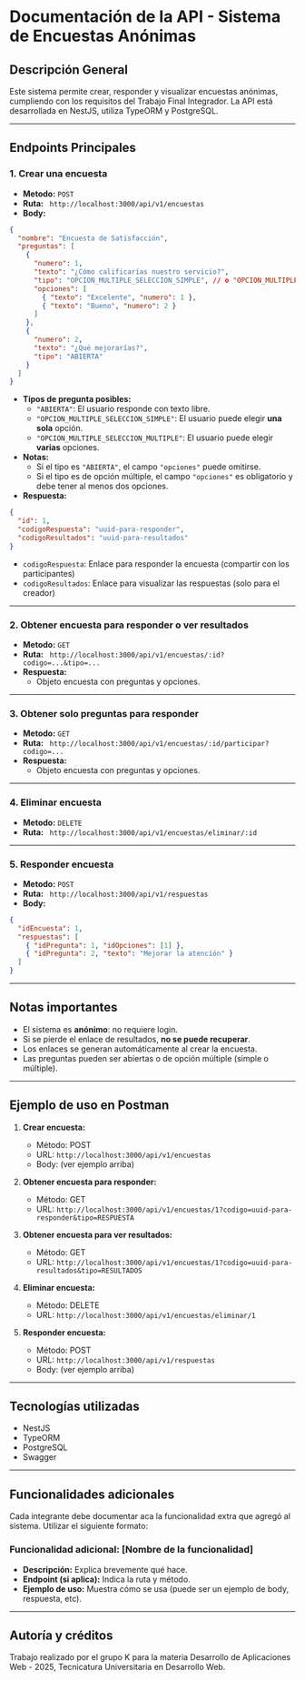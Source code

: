 # Documentación de la API - Sistema de Encuestas Anónimas

## Descripción General

Este sistema permite crear, responder y visualizar encuestas anónimas, cumpliendo con los requisitos del Trabajo Final Integrador. La API está desarrollada en NestJS, utiliza TypeORM y PostgreSQL.

---

## Endpoints Principales

### 1. Crear una encuesta

- **Metodo:**  `POST`
- **Ruta:** ` http://localhost:3000/api/v1/encuestas`
- **Body:**
```json
{
  "nombre": "Encuesta de Satisfacción",
  "preguntas": [
    {
      "numero": 1,
      "texto": "¿Cómo calificarías nuestro servicio?",
      "tipo": "OPCION_MULTIPLE_SELECCION_SIMPLE", // o "OPCION_MULTIPLE_SELECCION_MULTIPLE" o "ABIERTA"
      "opciones": [
        { "texto": "Excelente", "numero": 1 },
        { "texto": "Bueno", "numero": 2 }
      ]
    },
    {
      "numero": 2,
      "texto": "¿Qué mejorarías?",
      "tipo": "ABIERTA"
    }
  ]
}
```
- **Tipos de pregunta posibles:**
  - `"ABIERTA"`: El usuario responde con texto libre.
  - `"OPCION_MULTIPLE_SELECCION_SIMPLE"`: El usuario puede elegir **una sola** opción.
  - `"OPCION_MULTIPLE_SELECCION_MULTIPLE"`: El usuario puede elegir **varias** opciones.
- **Notas:**
  - Si el tipo es `"ABIERTA"`, el campo `"opciones"` puede omitirse.
  - Si el tipo es de opción múltiple, el campo `"opciones"` es obligatorio y debe tener al menos dos opciones.
- **Respuesta:**
```json
{
  "id": 1,
  "codigoRespuesta": "uuid-para-responder",
  "codigoResultados": "uuid-para-resultados"
}
```
- `codigoRespuesta`: Enlace para responder la encuesta (compartir con los participantes)
- `codigoResultados`: Enlace para visualizar las respuestas (solo para el creador)

---

### 2. Obtener encuesta para responder o ver resultados
- **Metodo:**  `GET`
- **Ruta:** ` http://localhost:3000/api/v1/encuestas/:id?codigo=...&tipo=...`
- **Respuesta:**
  - Objeto encuesta con preguntas y opciones.

---

### 3. Obtener solo preguntas para responder
- **Metodo:**  `GET`
- **Ruta:** ` http://localhost:3000/api/v1/encuestas/:id/participar?codigo=...`
- **Respuesta:**
  - Objeto encuesta con preguntas y opciones.

---

### 4. Eliminar encuesta
- **Metodo:**  `DELETE`
- **Ruta:** ` http://localhost:3000/api/v1/encuestas/eliminar/:id`

---

### 5. Responder encuesta
- **Metodo:**  `POST`
- **Ruta:** ` http://localhost:3000/api/v1/respuestas`
- **Body:**
```json
{
  "idEncuesta": 1,
  "respuestas": [
    { "idPregunta": 1, "idOpciones": [1] },
    { "idPregunta": 2, "texto": "Mejorar la atención" }
  ]
}
```

---

## Notas importantes
- El sistema es **anónimo**: no requiere login.
- Si se pierde el enlace de resultados, **no se puede recuperar**.
- Los enlaces se generan automáticamente al crear la encuesta.
- Las preguntas pueden ser abiertas o de opción múltiple (simple o múltiple).

---

## Ejemplo de uso en Postman

1. **Crear encuesta:**
   - Método: POST
   - URL: `http://localhost:3000/api/v1/encuestas`
   - Body: (ver ejemplo arriba)

2. **Obtener encuesta para responder:**
   - Método: GET
   - URL: `http://localhost:3000/api/v1/encuestas/1?codigo=uuid-para-responder&tipo=RESPUESTA`

3. **Obtener encuesta para ver resultados:**
   - Método: GET
   - URL: `http://localhost:3000/api/v1/encuestas/1?codigo=uuid-para-resultados&tipo=RESULTADOS`

4. **Eliminar encuesta:**
   - Método: DELETE
   - URL: `http://localhost:3000/api/v1/encuestas/eliminar/1`

5. **Responder encuesta:**
   - Método: POST
   - URL: `http://localhost:3000/api/v1/respuestas`
   - Body: (ver ejemplo arriba)

---

## Tecnologías utilizadas
- NestJS
- TypeORM
- PostgreSQL
- Swagger 

---

## Funcionalidades adicionales

Cada integrante debe documentar aca la funcionalidad extra que agregó al sistema. Utilizar el siguiente formato:

### Funcionalidad adicional: [Nombre de la funcionalidad]
- **Descripción:** Explica brevemente qué hace.
- **Endpoint (si aplica):** Indica la ruta y método.
- **Ejemplo de uso:** Muestra cómo se usa (puede ser un ejemplo de body, respuesta, etc).

---

## Autoría y créditos
Trabajo realizado por el grupo K para la materia Desarrollo de Aplicaciones Web - 2025, Tecnicatura Universitaria en Desarrollo Web. 